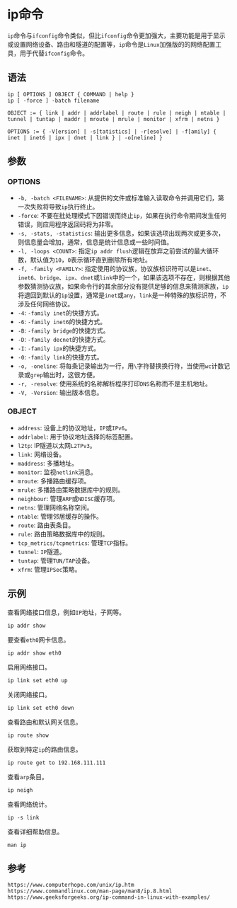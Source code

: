 # ip命令
`ip`命令与`ifconfig`命令类似，但比`ifconfig`命令更加强大，主要功能是用于显示或设置网络设备、路由和隧道的配置等，`ip`命令是`Linux`加强版的的网络配置工具，用于代替`ifconfig`命令。


## 语法

```shell
ip [ OPTIONS ] OBJECT { COMMAND | help }
ip [ -force ] -batch filename

OBJECT := { link | addr | addrlabel | route | rule | neigh | ntable | tunnel | tuntap | maddr | mroute | mrule | monitor | xfrm | netns }

OPTIONS := { -V[ersion] | -s[tatistics] | -r[esolve] | -f[amily] { inet | inet6 | ipx | dnet | link } | -o[neline] }
```

## 参数

### OPTIONS
* `-b, -batch <FILENAME>`: 从提供的文件或标准输入读取命令并调用它们，第一次失败将导致`ip`执行终止。
* `-force`: 不要在批处理模式下因错误而终止`ip`，如果在执行命令期间发生任何错误，则应用程序返回码将为非零。
* `-s, -stats, -statistics`: 输出更多信息，如果该选项出现两次或更多次，则信息量会增加，通常，信息是统计信息或一些时间值。
* `-l, -loops <COUNT>`: 指定`ip addr flush`逻辑在放弃之前尝试的最大循环数，默认值为`10`，`0`表示循环直到删除所有地址。
* `-f, -family <FAMILY>`: 指定使用的协议族，协议族标识符可以是`inet`、`inet6`、`bridge`、`ipx`、`dnet`或`link`中的一个，如果该选项不存在，则根据其他参数猜测协议族，如果命令行的其余部分没有提供足够的信息来猜测家族，`ip`将退回到默认的`ip`设置，通常是`inet`或`any`，`link`是一种特殊的族标识符，不涉及任何网络协议。
* `-4`: `-family inet`的快捷方式。
* `-6`: `-family inet6`的快捷方式。
* `-B`: `-family bridge`的快捷方式。
* `-D`: `-family decnet`的快捷方式。
* `-I`: `-family ipx`的快捷方式。
* `-0`: `-family link`的快捷方式。
* `-o, -oneline`: 将每条记录输出为一行，用`\`字符替换换行符，当使用`wc`计数记录或`grep`输出时，这很方便。
* `-r, -resolve`: 使用系统的名称解析程序打印`DNS`名称而不是主机地址。
* `-V, -Version`: 输出版本信息。

### OBJECT
* `address`: 设备上的协议地址，`IP`或`IPv6`。
* `addrlabel`: 用于协议地址选择的标签配置。
* `l2tp`: IP隧道以太网`L2TPv3`。
* `link`: 网络设备。
* `maddress`: 多播地址。
* `monitor`: 监视`netlink`消息。
* `mroute`: 多播路由缓存项。
* `mrule`: 多播路由策略数据库中的规则。
* `neighbour`: 管理`ARP`或`NDISC`缓存项。
* `netns`: 管理网络名称空间。
* `ntable`: 管理邻居缓存的操作。
* `route`: 路由表条目。
* `rule`: 路由策略数据库中的规则。
* `tcp_metrics/tcpmetrics`: 管理`TCP`指标。
* `tunnel`: `IP`隧道。
* `tuntap`: 管理`TUN/TAP`设备。
* `xfrm`: 管理`IPSec`策略。


## 示例

查看网络接口信息，例如`IP`地址，子网等。

```shell
ip addr show
```

要查看`eth0`网卡信息。

```shell
ip addr show eth0
```

启用网络接口。

```shell
ip link set eth0 up
```

关闭网络接口。

```shell
ip link set eth0 down
```

查看路由和默认网关信息。

```shell
ip route show
```

获取到特定`ip`的路由信息。

```shell
ip route get to 192.168.111.111
```

查看`arp`条目。

```shell
ip neigh
```

查看网络统计。

```shell
ip -s link
```

查看详细帮助信息。

```shell
man ip
```




## 参考

```
https://www.computerhope.com/unix/ip.htm
https://www.commandlinux.com/man-page/man8/ip.8.html
https://www.geeksforgeeks.org/ip-command-in-linux-with-examples/
```
